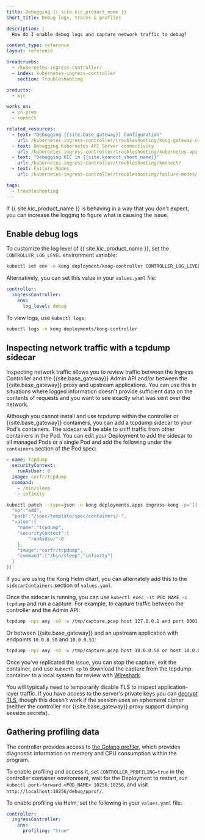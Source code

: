 ```yaml
---
title: Debugging {{ site.kic_product_name }}
short_title: Debug logs, traces & profiles

description: |
  How do I enable debug logs and capture network traffic to debug?

content_type: reference
layout: reference

breadcrumbs:
  - /kubernetes-ingress-controller/
  - index: kubernetes-ingress-controller
    section: Troubleshooting

products:
  - kic

works_on:
  - on-prem
  - konnect

related_resources:
  - text: "Debugging {{site.base_gateway}} Configuration"
    url: /kubernetes-ingress-controller/troubleshooting/kong-gateway-configuration/
  - text: Debugging Kubernetes API Server connectivity
    url: /kubernetes-ingress-controller/troubleshooting/kubernetes-api-server/
  - text: "Debugging KIC in {{site.konnect_short_name}}"
    url: /kubernetes-ingress-controller/troubleshooting/konnect/
  - text: Failure Modes
    url: /kubernetes-ingress-controller/troubleshooting/failure-modes/

tags:
  - troubleshooting
---
```


If {{ site.kic_product_name }} is behaving in a way that you don't expect, you can increase the logging to figure what is causing the issue.

## Enable debug logs

To customize the log level of {{ site.kic_product_name }}, set the `CONTROLLER_LOG_LEVEL` environment variable:

```bash
kubectl set env -n kong deployment/kong-controller CONTROLLER_LOG_LEVEL="debug"
```

Alternatively, you can set this value in your `values.yaml` file:

```yaml
controller:
  ingressController:
    env:
      log_level: debug
```

To view logs, use `kubectl logs`:

```bash
kubectl logs -n kong deployments/kong-controller
```

## Inspecting network traffic with a tcpdump sidecar

Inspecting network traffic allows you to review traffic between the Ingress Controller and the {{site.base_gateway}} Admin API and/or between the {{site.base_gateway}} proxy and upstream applications. You can use this in situations where logged information doesn't provide sufficient data on the contents of requests and you want to see exactly what was sent over the network.

Although you cannot install and use tcpdump within the controller or {{site.base_gateway}} containers, you can add a tcpdump sidecar to your Pod's containers. The sidecar will be able to sniff traffic from other containers in the Pod. You can edit your Deployment to add the sidecar to all managed Pods or a single Pod and add the following under the `containers` section of the Pod spec:

```yaml
- name: tcpdump
  securityContext:
    runAsUser: 0
  image: corfr/tcpdump
  command:
    - /bin/sleep
    - infinity
```

```bash
kubectl patch --type=json -n kong deployments.apps ingress-kong -p='[{
  "op":"add",
  "path":"/spec/template/spec/containers/-",
  "value":{
    "name":"tcpdump",
    "securityContext":{
        "runAsUser":0
    },
    "image":"corfr/tcpdump",
    "command":["/bin/sleep","infinity"]
  }
}]'
```

If you are using the Kong Helm chart, you can alternately add this to the `sidecarContainers` section of `values.yaml`.

Once the sidecar is running, you can use `kubectl exec -it POD_NAME -c tcpdump` and run a capture. For example, to capture traffic between the controller and the Admin API:

```bash
tcpdump -npi any -s0 -w /tmp/capture.pcap host 127.0.0.1 and port 8001
```

Or between {{site.base_gateway}} and an upstream application with endpoints `10.0.0.50` and
`10.0.0.51`:

```bash
tcpdump -npi any -s0 -w /tmp/capture.pcap host 10.0.0.50 or host 10.0.0.51
```

Once you've replicated the issue, you can stop the capture, exit the container, and use `kubectl cp` to download the capture from the tcpdump container to a local system for review with [Wireshark](https://www.wireshark.org/).

You will typically need to temporarily disable TLS to inspect application-layer traffic. If you have access to the server's private keys you can [decrypt TLS](https://wiki.wireshark.org/TLS#TLS_Decryption), though this doesn't work if the session uses an ephemeral cipher (neither the controller nor {{site.base_gateway}} proxy support dumping session secrets).

## Gathering profiling data

The controller provides access to [the Golang profiler](https://pkg.go.dev/net/http/pprof), which provides diagnostic information on memory and CPU consumption within the program.

To enable profiling and access it, set `CONTROLLER_PROFILING=true` in the controller container environment, wait for the Deployment to restart, run `kubectl port-forward <POD_NAME> 10256:10256`, and visit `http://localhost:10256/debug/pprof/`.

To enable profiling via Helm, set the following in your `values.yaml` file:

```yaml
controller:
  ingressController:
    env:
      profiling: "true"
```
